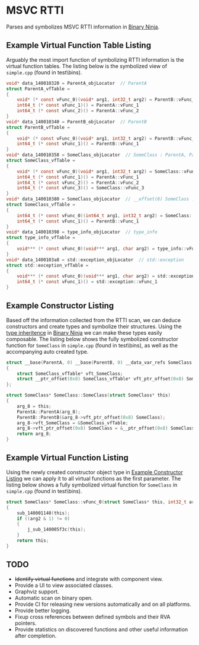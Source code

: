 # MSVC RTTI

Parses and symbolizes MSVC RTTI information in [Binary Ninja].

## Example Virtual Function Table Listing

Arguably the most import function of symbolizing RTTI information is the virtual function tables. The listing below is the symbolized view of `simple.cpp` (found in test\bins).

```c
void* data_140010320 = ParentA_objLocator  // ParentA
struct ParentA_vfTable = 
{
    void* (* const vFunc_0)(void* arg1, int32_t arg2) = ParentB::vFunc_0
    int64_t (* const vFunc_1)() = ParentA::vFunc_1
    int64_t (* const vFunc_2)() = ParentA::vFunc_2
}
void* data_140010340 = ParentB_objLocator  // ParentB
struct ParentB_vfTable = 
{
    void* (* const vFunc_0)(void* arg1, int32_t arg2) = ParentB::vFunc_0
    int64_t (* const vFunc_1)() = ParentB::vFunc_1
}
void* data_140010358 = SomeClass_objLocator  // SomeClass : ParentA, ParentB
struct SomeClass_vfTable = 
{
    void* (* const vFunc_0)(void* arg1, int32_t arg2) = SomeClass::vFunc_0
    int64_t (* const vFunc_1)() = ParentA::vFunc_1
    int64_t (* const vFunc_2)() = ParentA::vFunc_2
    int64_t (* const vFunc_3)() = SomeClass::vFunc_3
}
void* data_140010380 = SomeClass_objLocator  // __offset(8) SomeClass : ParentA, ParentB
struct SomeClass_vfTable = 
{
    int64_t (* const vFunc_0)(int64_t arg1, int32_t arg2) = SomeClass::vFunc_0
    int64_t (* const vFunc_1)() = ParentB::vFunc_1
}
void* data_140010398 = type_info_objLocator  // type_info
struct type_info_vfTable = 
{
    void*** (* const vFunc_0)(void*** arg1, char arg2) = type_info::vFunc_0
}
void* data_1400103a8 = std::exception_objLocator  // std::exception
struct std::exception_vfTable = 
{
    void*** (* const vFunc_0)(void*** arg1, char arg2) = std::exception::vFunc_0
    int64_t (* const vFunc_1)() = std::exception::vFunc_1
}
```

## Example Constructor Listing

Based off the information collected from the RTTI scan, we can deduce constructors and create types and symbolize their structures. Using the [type inheritence](https://binary.ninja/2023/05/03/3.4-finally-freed.html#inherited-types) in [Binary Ninja] we can make these types easily composable. The listing below shows the fully symbolized constructor function for `SomeClass` in `simple.cpp` (found in test\bins), as well as the accompanying auto created type.
```c
struct __base(ParentA, 0) __base(ParentB, 0) __data_var_refs SomeClass
{
    struct SomeClass_vfTable* vft_SomeClass;
    struct __ptr_offset(0x8) SomeClass_vfTable* vft_ptr_offset(0x8) SomeClass;
};

struct SomeClass* SomeClass::SomeClass(struct SomeClass* this)
{
    arg_8 = this;
    ParentA::ParentA(arg_8);
    ParentB::ParentB(&arg_8->vft_ptr_offset(0x8) SomeClass);
    arg_8->vft_SomeClass = &SomeClass_vfTable;
    arg_8->vft_ptr_offset(0x8) SomeClass = &__ptr_offset(0x8) SomeClass_vfTable;
    return arg_8;
}
```

## Example Virtual Function Listing

Using the newly created constructor object type in [Example Constructor Listing](#example-constructor-listing) we can apply it to all virtual functions as the first parameter. The listing below shows a fully symbolized virtual function for `SomeClass` in `simple.cpp` (found in test\bins).
```c
struct SomeClass* SomeClass::vFunc_0(struct SomeClass* this, int32_t arg2)
{
    sub_140001140(this);
    if ((arg2 & 1) != 0)
    {
        j_sub_140005f3c(this);
    }
    return this;
}
```

## TODO

- ~~Identify virtual functions~~ and integrate with component view.
- Provide a UI to view associated classes.
- Graphviz support.
- Automatic scan on binary open.
- Provide CI for releasing new versions automatically and on all platforms.
- Provide better logging.
- Fixup cross references between defined symbols and their RVA pointers.
- Provide statistics on discovered functions and other useful information after completion.

[Binary Ninja]: https://binary.ninja
